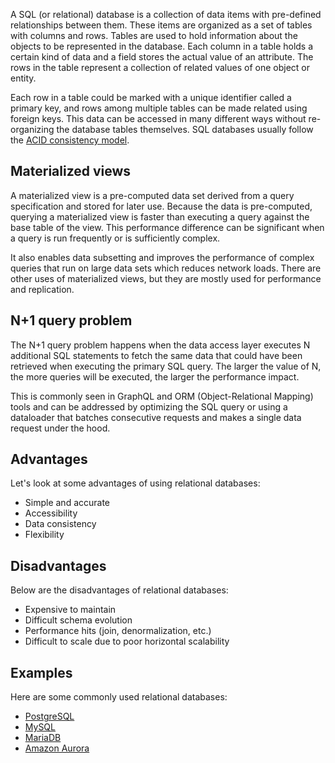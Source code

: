 A SQL (or relational) database is a collection of data items with pre-defined relationships between them. These items are organized as a set of tables with columns and rows. Tables are used to hold information about the objects to be represented in the database. Each column in a table holds a certain kind of data and a field stores the actual value of an attribute. The rows in the table represent a collection of related values of one object or entity.

Each row in a table could be marked with a unique identifier called a primary key, and rows among multiple tables can be made related using foreign keys. This data can be accessed in many different ways without re-organizing the database tables themselves. SQL databases usually follow the [ACID consistency model](https://karanpratapsingh.com/courses/system-design/acid-and-base-consistency-models#acid).

## [](https://kps.hashnode.dev/system-design-the-complete-course?ref=dailydev#heading-materialized-views "Permalink")Materialized views

A materialized view is a pre-computed data set derived from a query specification and stored for later use. Because the data is pre-computed, querying a materialized view is faster than executing a query against the base table of the view. This performance difference can be significant when a query is run frequently or is sufficiently complex.

It also enables data subsetting and improves the performance of complex queries that run on large data sets which reduces network loads. There are other uses of materialized views, but they are mostly used for performance and replication.

## [](https://kps.hashnode.dev/system-design-the-complete-course?ref=dailydev#heading-n1-query-problem "Permalink")N+1 query problem

The N+1 query problem happens when the data access layer executes N additional SQL statements to fetch the same data that could have been retrieved when executing the primary SQL query. The larger the value of N, the more queries will be executed, the larger the performance impact.

This is commonly seen in GraphQL and ORM (Object-Relational Mapping) tools and can be addressed by optimizing the SQL query or using a dataloader that batches consecutive requests and makes a single data request under the hood.

## [](https://kps.hashnode.dev/system-design-the-complete-course?ref=dailydev#heading-advantages "Permalink")Advantages

Let's look at some advantages of using relational databases:

- Simple and accurate
- Accessibility
- Data consistency
- Flexibility

## [](https://kps.hashnode.dev/system-design-the-complete-course?ref=dailydev#heading-disadvantages "Permalink")Disadvantages

Below are the disadvantages of relational databases:

- Expensive to maintain
- Difficult schema evolution
- Performance hits (join, denormalization, etc.)
- Difficult to scale due to poor horizontal scalability

## [](https://kps.hashnode.dev/system-design-the-complete-course?ref=dailydev#heading-examples "Permalink")Examples

Here are some commonly used relational databases:

- [PostgreSQL](https://www.postgresql.org/)
- [MySQL](https://www.mysql.com/)
- [MariaDB](https://mariadb.org/)
- [Amazon Aurora](https://aws.amazon.com/rds/aurora)